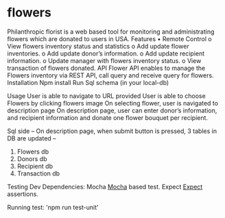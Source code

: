 # flowers
Philanthropic florist is a web based tool for monitoring and administrating flowers which are donated to users in USA.
Features
•	Remote Control
o	View flowers inventory status and statistics
o	Add update flower inventories.
o	Add update donor’s information.
o	Add update recipient information.
o	Update manager with flowers inventory status.
o	View transaction of flowers donated.
API
Flower API enables to manage the Flowers inventory via REST API, call query and receive query for flowers.
Installation
Npm install 
Run Sql schema (in your local-db)

Usage
User is able to navigate to URL provided
User is able to choose Flowers by clicking flowers image
On selecting flower, user is navigated to description page
On description page, user can enter donor’s information, and recipient information and donate one flower bouquet per recipient.


Sql side – 
On description page, when submit button is pressed,
3 tables in DB are updated –
1)	Flowers db
2)	Donors db
3)	Recipient db
4)	Transaction db

Testing
Dev Dependencies: Mocha
[Mocha](https://mochajs.org) based test.
Expect [Expect](https://devhints.io/expectjs) assertions.


Running test:
'npm run test-unit'